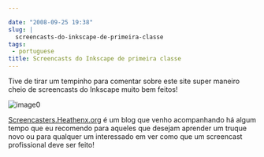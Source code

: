 ```yaml
---

date: "2008-09-25 19:38"
slug: |
  screencasts-do-inkscape-de-primeira-classe
tags:
 - portuguese
title: Screencasts do Inkscape de primeira classe
---
```


Tive de tirar um tempinho para comentar sobre este site super maneiro
cheio de screencasts do Inkscape muito bem feitos!

![image0](http://screencasters.heathenx.org/images/ep071_thumb.jpg)

[Screencasters.Heathenx.org](http://screencasters.heathenx.org/) é um
blog que venho acompanhando há algum tempo que eu recomendo para aqueles
que desejam aprender um truque novo ou para qualquer um interessado em
ver como que um screencast profissional deve ser feito!
